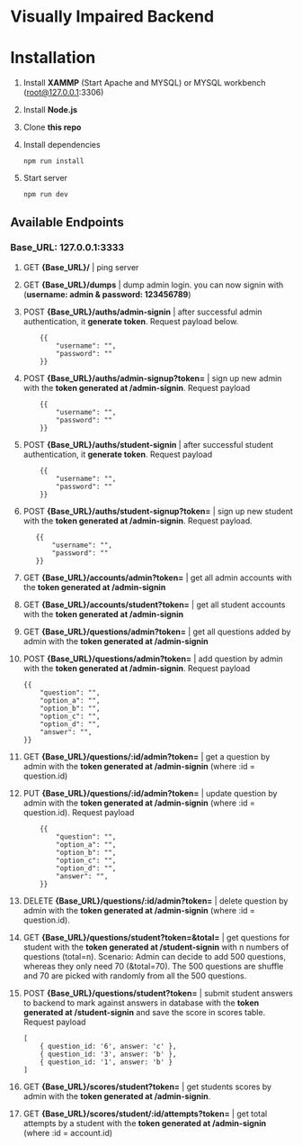 # Visually Impaired Backend

# Installation

1. Install **XAMMP** (Start Apache and MYSQL) or MYSQL workbench (root@127.0.0.1:3306)
2. Install **Node.js**
3. Clone **this repo**
4. Install dependencies

   `npm run install`

5. Start server

   `npm run dev`

## Available Endpoints

### **Base_URL**: 127.0.0.1:3333

1. GET **{Base_URL}/** | ping server

2. GET **{Base_URL}/dumps** | dump admin login. you can now signin with (**username: admin & password: 123456789**)

3. POST **{Base_URL}/auths/admin-signin** | after successful admin authentication, it **generate token**. Request payload below.

   ```
       {{
           "username": "",
           "password": ""
       }}
   ```

4. POST **{Base_URL}/auths/admin-signup?token=** | sign up new admin with the **token generated at /admin-signin**. Request payload

   ```
       {{
           "username": "",
           "password": ""
       }}
   ```

5. POST **{Base_URL}/auths/student-signin** | after successful student authentication, it **generate token**. Request payload

   ```
       {{
           "username": "",
           "password": ""
       }}
   ```

6. POST **{Base_URL}/auths/student-signup?token=** | sign up new student with the **token generated at /admin-signin**. Request payload.

   ```
      {{
          "username": "",
          "password": ""
      }}
   ```

7. GET **{Base_URL}/accounts/admin?token=** | get all admin accounts with the **token generated at /admin-signin**

8. GET **{Base_URL}/accounts/student?token=** | get all student accounts with the **token generated at /admin-signin**

9. GET **{Base_URL}/questions/admin?token=** | get all questions added by admin with the **token generated at /admin-signin**

10. POST **{Base_URL}/questions/admin?token=** | add question by admin with the **token generated at /admin-signin**. Request payload

    ```
    {{
        "question": "",
        "option_a": "",
        "option_b": "",
        "option_c": "",
        "option_d": "",
        "answer": "",
    }}
    ```

11. GET **{Base_URL}/questions/:id/admin?token=** | get a question by admin with the **token generated at /admin-signin** (where :id = question.id)

12. PUT **{Base_URL}/questions/:id/admin?token=** | update question by admin with the **token generated at /admin-signin** (where :id = question.id). Request payload

    ```
        {{
            "question": "",
            "option_a": "",
            "option_b": "",
            "option_c": "",
            "option_d": "",
            "answer": "",
        }}
    ```

13. DELETE **{Base_URL}/questions/:id/admin?token=** | delete question by admin with the **token generated at /admin-signin** (where :id = question.id).

14. GET **{Base_URL}/questions/student?token=&total=** | get questions for student with the **token generated at /student-signin** with n numbers of questions (total=n). Scenario: Admin can decide to add 500 questions, whereas they only need 70 (&total=70). The 500 questions are shuffle and 70 are picked with randomly from all the 500 questions.

15. POST **{Base_URL}/questions/student?token=** | submit student answers to backend to mark against answers in database with the **token generated at /student-signin** and save the score in scores table. Request payload

    ```
    [
        { question_id: '6', answer: 'c' },
        { question_id: '3', answer: 'b' },
        { question_id: '1', answer: 'b' }
    ]
    ```

16. GET **{Base_URL}/scores/student?token=** | get students scores by admin with the **token generated at /admin-signin**.

17. GET **{Base_URL}/scores/student/:id/attempts?token=** | get total attempts by a student with the **token generated at /admin-signin** (where :id = account.id)
